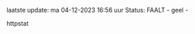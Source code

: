 laatste update: 
ma 04-12-2023 16:56   uur 
Status: FAALT - geel - 
<div class="service Y">httpstat</div>